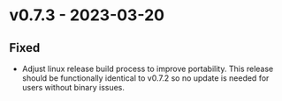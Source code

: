 # v0.7.3 - 2023-03-20
## Fixed

- Adjust linux release build process to improve portability.  This release should be functionally identical to v0.7.2 so no update is needed for users without binary issues.
